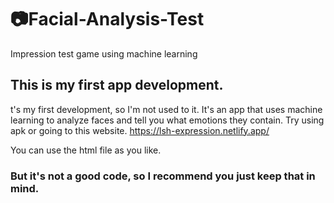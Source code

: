 # :camera:Facial-Analysis-Test
Impression test game using machine learning

## This is my first app development.
t's my first development, so I'm not used to it.
It's an app that uses machine learning to analyze faces and tell you what emotions they contain.
Try using apk or going to this website. https://lsh-expression.netlify.app/

You can use the html file as you like.
### But it's not a good code, so I recommend you just keep that in mind.
